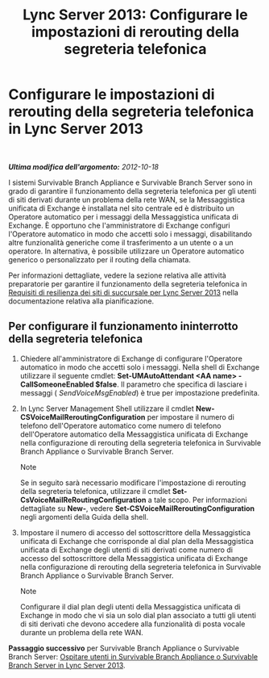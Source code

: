 ﻿---
title: 'Lync Server 2013: Configurare le impostazioni di rerouting della segreteria telefonica'
TOCTitle: Configurare le impostazioni di rerouting della segreteria telefonica
ms:assetid: 7ab6be28-eabb-4a79-a796-648887d71b83
ms:mtpsurl: https://technet.microsoft.com/it-it/library/Gg398606(v=OCS.15)
ms:contentKeyID: 49301077
ms.date: 08/24/2015
mtps_version: v=OCS.15
ms.translationtype: HT
---

# Configurare le impostazioni di rerouting della segreteria telefonica in Lync Server 2013

 

_**Ultima modifica dell'argomento:** 2012-10-18_

I sistemi Survivable Branch Appliance e Survivable Branch Server sono in grado di garantire il funzionamento della segreteria telefonica per gli utenti di siti derivati durante un problema della rete WAN, se la Messaggistica unificata di Exchange è installata nel sito centrale ed è distribuito un Operatore automatico per i messaggi della Messaggistica unificata di Exchange. È opportuno che l'amministratore di Exchange configuri l'Operatore automatico in modo che accetti solo i messaggi, disabilitando altre funzionalità generiche come il trasferimento a un utente o a un operatore. In alternativa, è possibile utilizzare un Operatore automatico generico o personalizzato per il routing della chiamata.

Per informazioni dettagliate, vedere la sezione relativa alle attività preparatorie per garantire il funzionamento della segreteria telefonica in [Requisiti di resilienza dei siti di succursale per Lync Server 2013](lync-server-2013-branch-site-resiliency-requirements.md) nella documentazione relativa alla pianificazione.

## Per configurare il funzionamento ininterrotto della segreteria telefonica

1.  Chiedere all'amministratore di Exchange di configurare l'Operatore automatico in modo che accetti solo i messaggi. Nella shell di Exchange utilizzare il seguente cmdlet: **Set-UMAutoAttendant \<AA name\> -CallSomeoneEnabled $false**. Il parametro che specifica di lasciare i messaggi ( *SendVoiceMsgEnabled*) è true per impostazione predefinita.

2.  In Lync Server Management Shell utilizzare il cmdlet **New-CSVoiceMailReroutingConfiguration** per impostare il numero di telefono dell'Operatore automatico come numero di telefono dell'Operatore automatico della Messaggistica unificata di Exchange nella configurazione di rerouting della segreteria telefonica in Survivable Branch Appliance o Survivable Branch Server.
    

    > [!NOTE]
    > Se in seguito sarà necessario modificare l'impostazione di rerouting della segreteria telefonica, utilizzare il cmdlet <STRONG>Set-CsVoiceMailReRoutingConfiguration</STRONG> a tale scopo. Per informazioni dettagliate su <STRONG>New-</STRONG>, vedere <STRONG>Set-CSVoiceMailReroutingConfiguration</STRONG> negli argomenti della Guida della shell.



3.  Impostare il numero di accesso del sottoscrittore della Messaggistica unificata di Exchange che corrisponde al dial plan della Messaggistica unificata di Exchange degli utenti di siti derivati come numero di accesso del sottoscrittore della Messaggistica unificata di Exchange nella configurazione di rerouting della segreteria telefonica in Survivable Branch Appliance o Survivable Branch Server.
    

    > [!NOTE]
    > Configurare il dial plan degli utenti della Messaggistica unificata di Exchange in modo che vi sia un solo dial plan associato a tutti gli utenti di siti derivati che devono accedere alla funzionalità di posta vocale durante un problema della rete WAN.



**Passaggio successivo** per Survivable Branch Appliance o Survivable Branch Server: [Ospitare utenti in Survivable Branch Appliance o Survivable Branch Server in Lync Server 2013](lync-server-2013-home-users-on-a-survivable-branch-appliance-or-server.md).

